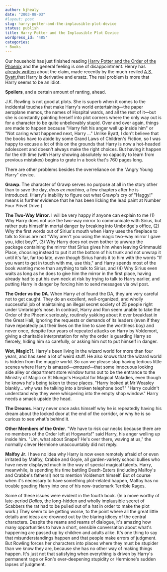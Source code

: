 ```yaml
---
author: kjhealy
date: "2003-08-03"
#layout: post
slug: harry-potter-and-the-implausible-plot-device
status: publish
title: Harry Potter and the Implausible Plot Device
wordpress_id: '485'
categories:
- Books
---
```


Our household has just finished reading [Harry Potter and the Order of the Phoenix](http://www.amazon.com/exec/obidos/ASIN/043935806X/ref=nosim/) and the general feeling is one of disappointment. Henry has [already written](http://www.crookedtimber.org/archives/000202.html) about the claim, made recently by the much-reviled [A.S. Byatt](http://www.nytimes.com/2003/07/07/opinion/07BYAT.html?th=&pagewanted=print&position=),that Harry is derivative and ersatz. The real problem is more that Harry seems to be an idiot.

**Spoilers**, and a certain amount of ranting, ahead.
 
 J.K. Rowling is not good at plots. She is superb when it comes to the incidental touches that make Harry's world entertaining—the paper aeroplane memos, the names of Hospital wards, and all the rest of it—but she is constantly painting herself into plot corners where the only way out is for a character to be quite unbelievably stupid. Over and over again, things are made to happen because "Harry felt his anger well up inside him" or "Not caring what happened next, Harry …" Unlike Byatt, I don't believe that the books have to abide by some Grand Laws of Children's Fiction, so I was happy to excuse a lot of this on the grounds that Harry is now a hot-headed adolescent and doesn't always make the right choices. But having it happen for the *n*th time (with Harry showing absolutely no capacity to learn from previous mistakes) begins to grate in a book that's 760 pages long.

There are other problems besides the overreliance on the "Angry Young Harry" device.

**Grawp**. The character of Grawp serves no purpose at all in the story other than to save the day, *deus ex machina*, a few chapters after he is introduced. (Harry's inability to figure out what Grawp's cry of "Haggy!" means is further evidence that he has been licking the lead paint at Number Four Privet Drive.)

**The Two-Way Mirror**. I will be very happy if anyone can explain to me (1) Why Harry does not use the two-way mirror to communicate with Sirius, but rather puts himself in mortal danger by breaking into Umbridge's office, (2) Why the first words out of Sirius's mouth when Harry uses the fireplace to talk to Sirius are not "Why aren't you using the magic two-way mirror I gave you, idiot boy?", (3) Why Harry does not even bother to unwrap the package containing the mirror that Sirius gives him when leaving Grimmauld Place, choosing instead to put it at the bottom of his trunk and not unwrap it until it's far, far too late, *even though* Sirius hands it to him with the words "If you want to get in touch with me, use this," and Harry spends most of the book wanting more than anything to talk to Sirius, and (4) Why Sirius even waits as long as he does to give him the mirror in the first place, having already had to put his own neck at risk by trying to talk to Harry earlier, and putting Harry in danger by forcing him to send messages via owl post.

**The Order vs the DA**. When Harry *et al* found the DA, they are very careful not to get caught. They do an excellent, well-organized, and wholly successful job of maintaining an illegal secret society of 25 people right under Umbridge's nose. In contrast, Harry and Ron seem unable to take the Order of the Phoenix seriously, routinely yakking about it over breakfast in the Great Hall, ignoring the requests or demands of its leaders (even if they have repeatedly put their lives on the line to save the worthless boy) and never once, despite four years of repeated attacks on Harry by Voldemort, giving a charitable interpretation for why the order is guarding Harry so fiercely, hiding him so carefully, or asking him not to put himself in danger.

**Wot, Magic?!**. Harry's been living in the wizard world for more than four years, and has seen a lot of weird stuff. He also knows that the wizard world is hidden from the muggle world. So can we please stop having tedious little scenes where Harry is amazed—*amazed*—that some innocuous looking side alley or department store window turns out to be the entrance to the Ministry of Magic or St Mungo's Hospital for Magical Maladies, even though he knows he's being taken to these places. "Harry looked at Mr Weasley blankly… why was he talking into a broken telephone box?" "Harry couldn't understand why they were whispering into the empty shop window." Harry needs a smack upside the head.

**The Dreams**. Harry never once asks himself why he is repeatedly having his dream about the locked door at the end of the corridor, or why he is so curious to see what's behind it.

**Other Members of the Order**. "We have to risk our necks because there are no members of the Order left at Hogwarts!" said Harry, his anger welling up inside him. "Um, what about Snape? He's over there, waving at us," the normally clever Hermione unaccountably did not reply.

**Malfoy Jr**. I have no idea why Harry is now even remotely afraid of or even irritated by Malfoy, Crabbe and Goyle, all garden-variety school bullies who have never displayed much in the way of special magical talents. Harry, meanwhile, is spending his time battling Death-Eaters (including Malfoy's and Crabbe's fathers!) not to mention Voldemort himself. But of course when it's necessary to have something plot-related happen, Malfoy has no trouble goading Harry into one of his now-trademark Terrible Rages.

Some of these issues were evident in the fourth book. (In a move worthy of late-period *Dallas*, the long-hidden and wholly implausible secret of Scabbers the rat had to be pulled out of a hat in order to make the plot work.) They seem to be getting worse, to the point where all the great little details and ideas are drowned out by the blaring idiocy of the central characters. Despite the reams and reams of dialogue, it's amazing how many opportunities to have a short, sensible conversation about what's happening are passed up by children and adults alike. It's one thing to say that misunderstandings happen and that people make errors of judgment. But Rowling forces her characters into places where they must be stupider than we know they are, because she has no other way of making things happen. It's just not that satisfying when everything is driven by Harry's permanent rage or Ron's ever-deepening stupidity or Hermione's sudden lapses of judgment.
